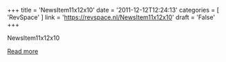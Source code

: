 +++
title = 'NewsItem11x12x10'
date = '2011-12-12T12:24:13'
categories = [ 
 'RevSpace' 
] 
link = 'https://revspace.nl/NewsItem11x12x10'
draft = 'False'
+++

<div class="mw-content-ltr mw-parser-output" dir="ltr" lang="en-GB"><p><a class="mw-selflink selflink">NewsItem11x12x10</a>
</p></div>

[Read more](https://revspace.nl/NewsItem11x12x10)